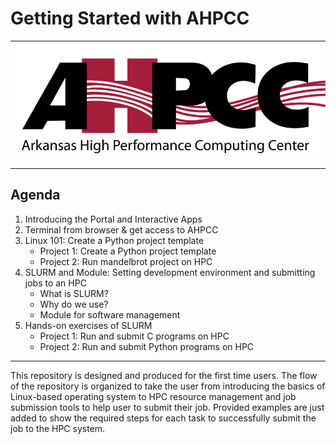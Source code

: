 # Getting Started with AHPCC

---------

<img src="images/ahpcc-logo.png">

------

## Agenda
1. Introducing the Portal and Interactive Apps
2. Terminal from browser & get access to AHPCC
3. Linux 101: Create a Python project template
   + Project 1: Create a Python project template
   + Project 2: Run mandelbrot project on HPC
4. SLURM and Module: Setting development environment and submitting jobs to an HPC
    + What is SLURM?
    + Why do we use?
    + Module for software management
5. Hands-on exercises of SLURM
    + Project 1: Run and submit C programs on HPC
    + Project 2: Run and submit Python programs on HPC

-----

This repository is designed and produced for the first time users. The flow of the repository is organized to take the user from introducing the basics of Linux-based operating system to HPC resource management and job submission tools to help user to submit their job. Provided examples are just added to show the required steps for each task to successfully submit the job to the HPC system.

